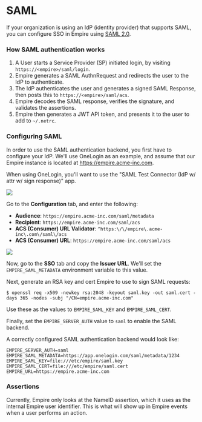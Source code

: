 # SAML

If your organization is using an IdP (identity provider) that supports SAML, you can configure SSO in Empire using [SAML 2.0](https://en.wikipedia.org/wiki/SAML_2.0).

### How SAML authentication works

1. A User starts a Service Provider (SP) initiated login, by visiting `https://<empire>/saml/login`.
2. Empire generates a SAML AuthnRequest and redirects the user to the IdP to authenticate.
2. The IdP authenticates the user and generates a signed SAML Response, then posts this to `https://<empire>/saml/acs`.
3. Empire decodes the SAML response, verifies the signature, and validates the assertions.
4. Empire then generates a JWT API token, and presents it to the user to add to `~/.netrc`.

### Configuring SAML

In order to use the SAML authentication backend, you first have to configure your IdP. We'll use OneLogin as an example, and assume that our Empire instance is located at https://empire.acme-inc.com.

When using OneLogin, you'll want to use the "SAML Test Connector (IdP w/ attr w/ sign response)" app.

![](http://i.imgur.com/d3vKELJ.png)

Go to the **Configuration** tab, and enter the following:

* **Audience**: `https://empire.acme-inc.com/saml/metadata`
* **Recipient**: `https://empire.acme-inc.com/saml/acs`
* **ACS (Consumer) URL Validator**: `^https:\/\/empire\.acme-inc\.com\/saml\/acs`
* **ACS (Consumer) URL**: `https://empire.acme-inc.com/saml/acs`

![](http://i.imgur.com/em76B5u.png)

Now, go to the **SSO** tab and copy the **Issuer URL**. We'll set the `EMPIRE_SAML_METADATA` environment variable to this value.

Next, generate an RSA key and cert Empire to use to sign SAML requests:

```console
$ openssl req -x509 -newkey rsa:2048 -keyout saml.key -out saml.cert -days 365 -nodes -subj "/CN=empire.acme-inc.com"
```

Use these as the values to `EMPIRE_SAML_KEY` and `EMPIRE_SAML_CERT`.

Finally, set the `EMPIRE_SERVER_AUTH` value to `saml` to enable the SAML backend.

A correctly configured SAML authentication backend would look like:

```
EMPIRE_SERVER_AUTH=saml
EMPIRE_SAML_METADATA=https://app.onelogin.com/saml/metadata/1234
EMPIRE_SAML_KEY=file:///etc/empire/saml.key
EMPIRE_SAML_CERT=file:///etc/empire/saml.cert
EMPIRE_URL=https://empire.acme-inc.com
```

### Assertions

Currently, Empire only looks at the NameID assertion, which it uses as the internal Empire user identifier. This is what will show up in Empire events when a user performs an action.
